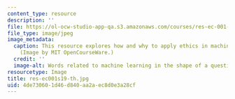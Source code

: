 ```yaml
---
content_type: resource
description: ''
file: https://ol-ocw-studio-app-qa.s3.amazonaws.com/courses/res-ec-001-exploring-fairness-in-machine-learning-for-international-development-spring-2020/4de730601d46d840aa2aec8d0e3a28cf_res-ec001s19-th.jpg
file_type: image/jpeg
image_metadata:
  caption: This resource explores how and why to apply ethics in machine learning.
    (Image by MIT OpenCourseWare.)
  credit: ''
  image-alt: Words related to machine learning in the shape of a question mark.
resourcetype: Image
title: res-ec001s19-th.jpg
uid: 4de73060-1d46-d840-aa2a-ec8d0e3a28cf
---
```

